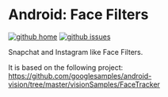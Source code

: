 # Android: Face Filters

[![github home](https://img.shields.io/badge/gaetanozappi-android--face--filters-blue.svg?style=flat-square)](https://github.com/gaetanozappi/android-face-filters)
[![github issues](https://img.shields.io/github/issues/gaetanozappi/android-face-filters.svg?style=flat-square)](https://github.com/gaetanozappi/android-face-filters/issues)

Snapchat and Instagram like Face Filters.

It is based on the following project: https://github.com/googlesamples/android-vision/tree/master/visionSamples/FaceTracker
